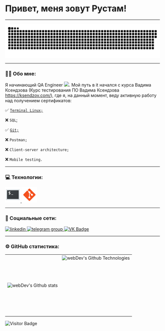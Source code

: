 # Привет, меня зовут Рустам!

---
<p align="center">
 <img width="600" src="resources/snake.svg" alt="snake"/>
</p>

---

### :man_technologist: Обо мне:

Я начинающий QA Engineer <img src="https://media.giphy.com/media/WUlplcMpOCEmTGBtBW/giphy.gif" width="30px">. Мой путь в it начался с курса Вадима Ксендзова (Курс тестирования ПО Вадима Ксендзова https://ksendzov.com/), где я, на данный момент, веду активную работу над получением сертификатов:

:white_check_mark:  [`Terminal Linux;`](https://github.com/ronin-in-fire/ronin-in-fire/blob/main/resources/Rustam%20Aflyatunov_Terminal.png)

:x: `SQL`;

:white_check_mark: [`Git;`](https://github.com/ronin-in-fire/ronin-in-fire/blob/main/resources/Rustam%20Aflyatunov_GIT.png)

:x: `Postman;`

:x: `Client-server architecture;`

:x: `Mobile testing.`

---
### 💻 Технологии:
  <a href="https://github.com/ronin-in-fire/Terminal">
    <img src="https://github.com/ronin-in-fire/ronin-in-fire/blob/main/resources/terminal.svg" title="Terminal" alt="Terminal" width="50" height="50"/>
  </a>
 <a href="https://github.com/ronin-in-fire/Git">
    <img src="https://github.com/ronin-in-fire/ronin-in-fire/blob/main/resources/git.svg.svg" title="Git" alt="Git" width="50" height="50"/>
  </a>
  
---

### 🤝 Социальные сети:
  <div id="badges">
    <a href="https://www.linkedin.com/in/rustam-aflyatunov/" target="_blank">
      <img src="https://cdn-icons-png.flaticon.com/512/2504/2504799.png" width="40" height="40" alt="linkedin" />
    </a>
    <a href="https://t.me/Rustam_0208" target="_blank">
      <img src="https://cdn-icons-png.flaticon.com/512/2111/2111646.png" width="40" height="40" alt="telegram group" />
    </a>
    <a href="https://vk.com/bcaa1996" target="_blank">
      <img src="https://cdn-icons-png.flaticon.com/512/145/145813.png" width="40" height="40" alt="VK Badge"/>
    </a>
  </div>
  
---

### ⚙️ GitHub статистика:

<table>
  <tr>
    <td>
      <img align="left" src="http://github-readme-streak-stats.herokuapp.com?user=ronin-in-fire&theme=dark&background=000000" alt="webDev's Github stats" />
    </td>
    <td>
      <img height="195px" align="right" alt="webDev's Github Technologies" src="https://github-readme-stats-sigma-five.vercel.app/api/top-langs/?username=ronin-in-fire&layout=compact&theme=vision-friendly-dark" />
    </td>
  </tr>
</table>

![Visitor Badge](https://visitor-badge.laobi.icu/badge?page_id=ronin-in-fire)
